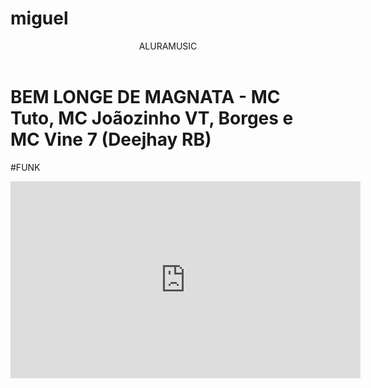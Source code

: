 # miguel

<head>         
<link rel= "stylesheet" href= "STYLES.CSS"/>
<title>miguel</title>
</head>




<BODY>


<HEADER>ALURAMUSIC</HEADER>



<H1>BEM LONGE DE MAGNATA - MC Tuto, MC Joãozinho VT, Borges e MC Vine 7 (Deejhay RB)</H1>
<P>#FUNK</P>


<iframe width="560" height="315" src="https://www.youtube.com/embed/qx9xj-M6Y2w?si=rJoNubLzTGZkEUh-" title="YouTube video player" frameborder="0" allow="accelerometer; autoplay; clipboard-write; encrypted-media; gyroscope; picture-in-picture; web-share" referrerpolicy="strict-origin-when-cross-origin" allowfullscreen></iframe>

</BODY>

